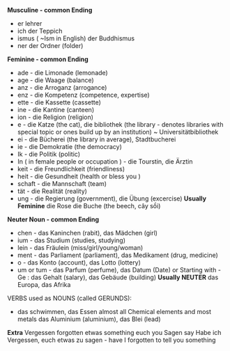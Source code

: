 **Musculine - common Ending**
- er
	lehrer
- ich
	der Teppich
- ismus ( ~Ism in English)
	der Buddhismus
- ner
	der Ordner (folder)

**Feminine - common Ending**
- ade - die Limonade (lemonade)  
- age - die Waage (balance)
- anz - die Arroganz (arrogance)
- enz - die Kompetenz (competence, expertise)
- ette - die Kassette (cassette)
- ine - die Kantine (canteen)
- ion - die Religion (religion)
- e - die Katze (the cat), die bibliothek (the library - denotes libraries with special topic or ones build up by an institution) ~ Universitätbibliothek
- ei - die Bücherei (the library in average), Stadtbucherei
- ie - die Demokratie (the democracy) 
- Ik - die Politik (politic)
- In ( in female people or occupation ) - die Tourstin, die Ärztin
- keit - die Freundlichkeit (friendliness)
- heit - die Gesundheit (health or bless you )
- schaft - die Mannschaft (team)
- tät - die Realität (reality)
- ung - die Regierung (government), die Übung (excercise)
**Usually Feminine**
die Rose
die Buche (the beech,  cây sồi)

**Neuter Noun - common Ending**
+ chen - das Kaninchen (rabit), das Mädchen (girl)
+ ium - das Studium (studies, studying)
+ lein - das Fräulein (miss/girl/young/woman)
+ ment - das Parliament (parliament), das Medikament (drug, medicine)
+ o - das Konto (account), das Lotto (lottery)
+ um or tum - das Parfum (perfume), das Datum (Date)
or Starting with -Ge : das Gehalt (salary), das Gebäude (building)
**Usually NEUTER**
das Europa, das Afrika

VERBS used as NOUNS (called GERUNDS):
+ das schwimmen, das Essen
almost all Chemical elements and most metals
	das Aluminium (aluminium), das Blei (lead)

**Extra**
Vergessen forgotten
etwas something
euch you 
Sagen say
	Habe ich Vergessen, euch etwas zu sagen - have I forgotten to tell you something
